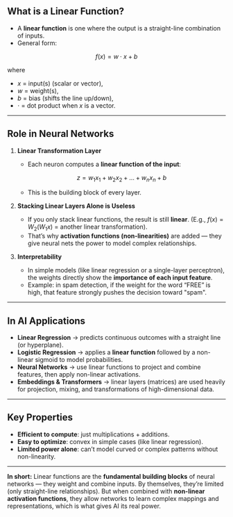 
##  What is a Linear Function?

* A **linear function** is one where the output is a straight-line combination of inputs.
* General form:

$$
f(x) = w \cdot x + b
$$

where

* $x$ = input(s) (scalar or vector),
* $w$ = weight(s),
* $b$ = bias (shifts the line up/down),
* $\cdot$ = dot product when $x$ is a vector.

---

##  Role in Neural Networks

1. **Linear Transformation Layer**

   * Each neuron computes a **linear function of the input**:

   $$
   z = w_1x_1 + w_2x_2 + \dots + w_nx_n + b
   $$

   * This is the building block of every layer.

2. **Stacking Linear Layers Alone is Useless**

   * If you only stack linear functions, the result is still **linear**.
     (E.g., $f(x) = W_2(W_1x)$ = another linear transformation).
   * That’s why **activation functions (non-linearities)** are added — they give neural nets the power to model complex relationships.

3. **Interpretability**

   * In simple models (like linear regression or a single-layer perceptron), the weights directly show the **importance of each input feature**.
   * Example: in spam detection, if the weight for the word “FREE” is high, that feature strongly pushes the decision toward "spam".

---

##  In AI Applications

* **Linear Regression** → predicts continuous outcomes with a straight line (or hyperplane).
* **Logistic Regression** → applies a **linear function** followed by a non-linear sigmoid to model probabilities.
* **Neural Networks** → use linear functions to project and combine features, then apply non-linear activations.
* **Embeddings & Transformers** → linear layers (matrices) are used heavily for projection, mixing, and transformations of high-dimensional data.

---

##  Key Properties

* **Efficient to compute**: just multiplications + additions.
* **Easy to optimize**: convex in simple cases (like linear regression).
* **Limited power alone**: can’t model curved or complex patterns without non-linearity.

---

 **In short:**
Linear functions are the **fundamental building blocks** of neural networks — they weight and combine inputs. By themselves, they’re limited (only straight-line relationships). But when combined with **non-linear activation functions**, they allow networks to learn complex mappings and representations, which is what gives AI its real power.

